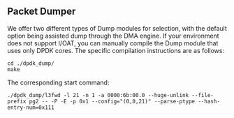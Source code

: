 ## Packet Dumper

We offer two different types of Dump modules for selection, with the default option being assisted dump through the DMA engine. If your environment does not support I/OAT, you can manually compile the Dump module that uses only DPDK cores. The specific compilation instructions are as follows:

```
cd ./dpdk_dump/
make
```

The corresponding start command:

```
./dpdk_dump/l3fwd -l 21 -n 1 -a 0000:6b:00.0 --huge-unlink --file-prefix pg2 -- -P -E -p 0x1 --config="(0,0,21)" --parse-ptype --hash-entry-num=0x111
```